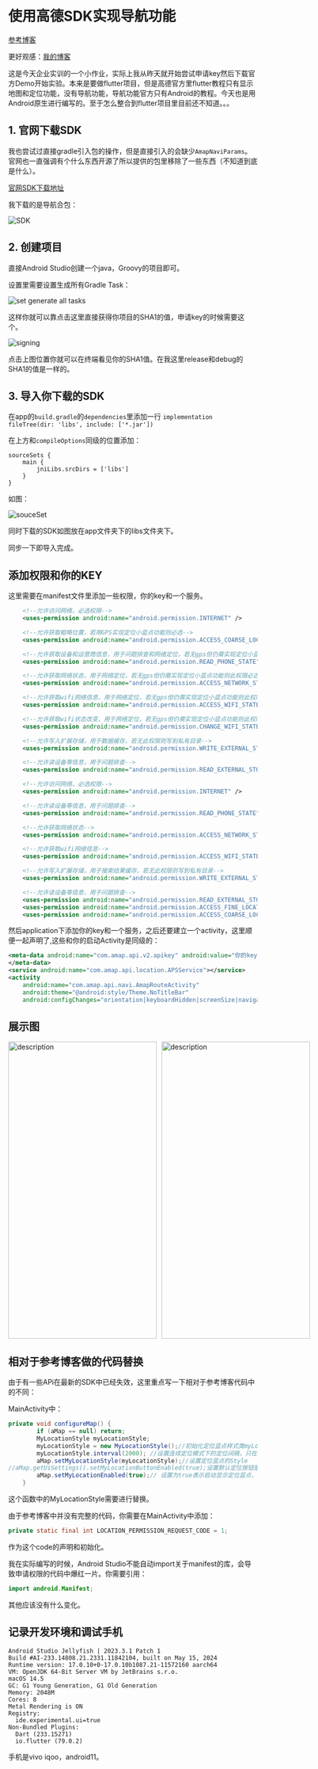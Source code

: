 # 使用高德SDK实现导航功能

[参考博客](https://blog.csdn.net/weixin_46974030/article/details/134059600)  

更好观感：[我的博客](https://blog.whff521.xyz/2024/06/21/2024%E5%B9%B4Android%E9%A1%B9%E7%9B%AE%E5%AE%9E%E7%8E%B0%E9%AB%98%E5%BE%B7%E5%AF%BC%E8%88%AA/)  

这是今天企业实训的一个小作业，实际上我从昨天就开始尝试申请key然后下载官方Demo开始实验。本来是要做flutter项目，但是高德官方里flutter教程只有显示地图和定位功能，没有导航功能，导航功能官方只有Android的教程。今天也是用Android原生进行编写的。至于怎么整合到flutter项目里目前还不知道。。。

## 1. 官网下载SDK
我也尝试过直接gradle引入包的操作，但是直接引入的会缺少`AmapNaviParams`。官网也一直强调有个什么东西开源了所以提供的包里移除了一些东西（不知道到底是什么）。  

[官网SDK下载地址](https://lbs.amap.com/api/android-sdk/download)  

我下载的是导航合包：

![SDK](./images/Android/gaodeSDK.png)  

## 2. 创建项目 

直接Android Studio创建一个java，Groovy的项目即可。  

设置里需要设置生成所有Gradle Task：  

![set generate all tasks](./images/Android/openALLTask.png)  

这样你就可以靠点击这里直接获得你项目的SHA1的值，申请key的时候需要这个。

![signing](./images/Android/signing.png)  

点击上图位置你就可以在终端看见你的SHA1值。在我这里release和debug的SHA1的值是一样的。  

## 3. 导入你下载的SDK

在app的`build.gradle`的`dependencies`里添加一行
`implementation fileTree(dir: 'libs', include: ['*.jar'])`  

在上方和`compileOptions`同级的位置添加：

```
sourceSets {
    main {
        jniLibs.srcDirs = ['libs']
    }
}
```
如图：

![souceSet](./images/Android/SouceSet.png)  

同时下载的SDK如图放在app文件夹下的libs文件夹下。

同步一下即导入完成。

## 添加权限和你的KEY
这里需要在manifest文件里添加一些权限，你的key和一个服务。

```xml
    <!--允许访问网络，必选权限-->
    <uses-permission android:name="android.permission.INTERNET" />

    <!--允许获取粗略位置，若用GPS实现定位小蓝点功能则必选-->
    <uses-permission android:name="android.permission.ACCESS_COARSE_LOCATION" />

    <!--允许获取设备和运营商信息，用于问题排查和网络定位，若无gps但仍需实现定位小蓝点功能则此权限必选-->
    <uses-permission android:name="android.permission.READ_PHONE_STATE" />

    <!--允许获取网络状态，用于网络定位，若无gps但仍需实现定位小蓝点功能则此权限必选-->
    <uses-permission android:name="android.permission.ACCESS_NETWORK_STATE" />

    <!--允许获取wifi网络信息，用于网络定位，若无gps但仍需实现定位小蓝点功能则此权限必选-->
    <uses-permission android:name="android.permission.ACCESS_WIFI_STATE" />

    <!--允许获取wifi状态改变，用于网络定位，若无gps但仍需实现定位小蓝点功能则此权限必选-->
    <uses-permission android:name="android.permission.CHANGE_WIFI_STATE" />

    <!--允许写入扩展存储，用于数据缓存，若无此权限则写到私有目录-->
    <uses-permission android:name="android.permission.WRITE_EXTERNAL_STORAGE" />

    <!--允许读设备等信息，用于问题排查-->
    <uses-permission android:name="android.permission.READ_EXTERNAL_STORAGE" />

    <!--允许访问网络，必选权限-->
    <uses-permission android:name="android.permission.INTERNET" />

    <!--允许读设备等信息，用于问题排查-->
    <uses-permission android:name="android.permission.READ_PHONE_STATE" />

    <!--允许获取网络状态-->
    <uses-permission android:name="android.permission.ACCESS_NETWORK_STATE" />

    <!--允许获取wifi网络信息-->
    <uses-permission android:name="android.permission.ACCESS_WIFI_STATE" />

    <!--允许写入扩展存储，用于搜索结果缓存，若无此权限则写到私有目录-->
    <uses-permission android:name="android.permission.WRITE_EXTERNAL_STORAGE" />

    <!--允许读设备等信息，用于问题排查-->
    <uses-permission android:name="android.permission.READ_EXTERNAL_STORAGE" />
    <uses-permission android:name="android.permission.ACCESS_FINE_LOCATION" />
    <uses-permission android:name="android.permission.ACCESS_COARSE_LOCATION" />
```
然后application下添加你的key和一个服务，之后还要建立一个activity，这里顺便一起声明了,这些和你的启动Activity是同级的：  

```xml
<meta-data android:name="com.amap.api.v2.apikey" android:value="你的key">
</meta-data>
<service android:name="com.amap.api.location.APSService"></service>
<activity
    android:name="com.amap.api.navi.AmapRouteActivity"
    android:theme="@android:style/Theme.NoTitleBar"
    android:configChanges="orientation|keyboardHidden|screenSize|navigation" />
```

## 展示图 
<div style="display: flex;gap: 10px;">
  <img src="./images/Android/navi-mainpage.jpg" alt="description" width="300" height="600">
  <img src="./images/Android/navigating.jpg" alt="description" width="300" height="600">
</div>

## 相对于参考博客做的代码替换

由于有一些APi在最新的SDK中已经失效，这里重点写一下相对于参考博客代码中的不同：

MainActivity中：
```java
private void configureMap() {
        if (aMap == null) return;
        MyLocationStyle myLocationStyle;
        myLocationStyle = new MyLocationStyle();//初始化定位蓝点样式类myLocationStyle.myLocationType(MyLocationStyle.LOCATION_TYPE_LOCATION_ROTATE);//连续定位、且将视角移动到地图中心点，定位点依照设备方向旋转，并且会跟随设备移动。（1秒1次定位）如果不设置myLocationType，默认也会执行此种模式。
        myLocationStyle.interval(2000); //设置连续定位模式下的定位间隔，只在连续定位模式下生效，单次定位模式下不会生效。单位为毫秒。
        aMap.setMyLocationStyle(myLocationStyle);//设置定位蓝点的Style
//aMap.getUiSettings().setMyLocationButtonEnabled(true);设置默认定位按钮是否显示，非必需设置。
        aMap.setMyLocationEnabled(true);// 设置为true表示启动显示定位蓝点，false表示隐藏定位蓝点并不进行定位，默认是false。
    }
```
这个函数中的MyLocationStyle需要进行替换。

由于参考博客中并没有完整的代码，你需要在MainActivity中添加：
```java
private static final int LOCATION_PERMISSION_REQUEST_CODE = 1;
```
作为这个code的声明和初始化。  

我在实际编写的时候，Android Studio不能自动import关于manifest的库，会导致申请权限的代码中爆红一片。你需要引用：

```java
import android.Manifest;
```

其他应该没有什么变化。

## 记录开发环境和调试手机

```
Android Studio Jellyfish | 2023.3.1 Patch 1
Build #AI-233.14808.21.2331.11842104, built on May 15, 2024
Runtime version: 17.0.10+0-17.0.10b1087.21-11572160 aarch64
VM: OpenJDK 64-Bit Server VM by JetBrains s.r.o.
macOS 14.5
GC: G1 Young Generation, G1 Old Generation
Memory: 2048M
Cores: 8
Metal Rendering is ON
Registry:
  ide.experimental.ui=true
Non-Bundled Plugins:
  Dart (233.15271)
  io.flutter (79.0.2)

```

手机是vivo iqoo，android11。


